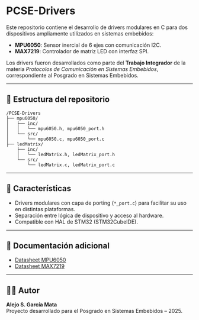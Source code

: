 # PCSE-Drivers

Este repositorio contiene el desarrollo de drivers modulares en C para dos dispositivos ampliamente utilizados en sistemas embebidos:

- **MPU6050**: Sensor inercial de 6 ejes con comunicación I2C.
- **MAX7219**: Controlador de matriz LED con interfaz SPI.

Los drivers fueron desarrollados como parte del **Trabajo Integrador** de la materia *Protocolos de Comunicación en Sistemas Embebidos*, correspondiente al Posgrado en Sistemas Embebidos.

---

## 🧱 Estructura del repositorio

```
/PCSE-Drivers
├── mpu6050/
│   ├── inc/
│   │   └── mpu6050.h, mpu6050_port.h
│   └── src/
│       └── mpu6050.c, mpu6050_port.c
├── ledMatrix/
    ├── inc/
    │   └── ledMatrix.h, ledMatrix_port.h
    └── src/
        └── ledMatrix.c, ledMatrix_port.c
```

---

## 🔧 Características

- Drivers modulares con capa de porting (`*_port.c`) para facilitar su uso en distintas plataformas.
- Separación entre lógica de dispositivo y acceso al hardware.
- Compatible con HAL de STM32 (STM32CubeIDE).

---

## 📄 Documentación adicional

- [Datasheet MPU6050](https://invensense.tdk.com/wp-content/uploads/2015/02/MPU-6000-Datasheet1.pdf)
- [Datasheet MAX7219](https://www.analog.com/media/en/technical-documentation/data-sheets/MAX7219-MAX7221.pdf)

---

## 👨‍💻 Autor

**Alejo S. García Mata**  
Proyecto desarrollado para el Posgrado en Sistemas Embebidos – 2025.

